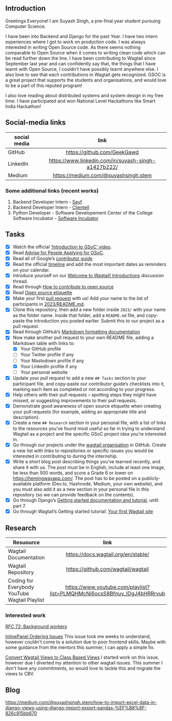 ## Introduction
Greetings Everyone! I am Suyash Singh, a pre-final year student pursuing Computer Science.

I have been into Backend and Django for the past Year. I have two intern experiences where I got to work on production code. I was always interested in writing Open Source code. As there seems nothing comparable to Open Source when it comes to writing clean code which can be read further down the line. I have been contributing to Wagtail since September last year and can confidently say that, the things that I have learnt with Open Source, I couldn't have possibly learnt anywhere else. I also love to see that each contributions in Wagtail gets recognized. GSOC is a great project that supports the students and organisations, and would love to be a part of this reputed program!

I also love reading about distributed systems and system design in my free time. I have participated and won National Level Hackathons like Smart India Hackathon!

## Social-media links

| social media | link |
|--------------|:-----:|
| GitHub |  https://github.com/GeekGawd |
| LinkedIn |  https://www.linkedin.com/in/suyash-singh-a1427b222/ |
| Medium |  https://medium.com/@suyashsingh.stem |

### Some additional links (recent works)
1. Backend Developer Intern - [Sayf](https://sayf.in/)
2. Backend Developer Intern - [Clientell](https://www.getclientell.com/)
3. Python Developer - Software Developement Center of the College Software Incubator - [Software Incubator](https://silive.in/)

## Tasks

- [x] Watch the official [‘Introduction to GSoC’ video](https://www.youtube.com/watch?v=7jD2tChhrWM&feature=youtu.be).
- [x] Read [Advise for People Applying for GSoC](https://developers.google.com/open-source/gsoc/help/student-advice).
- [x] Read all of Google’s [contributor guide](https://google.github.io/gsocguides/student/)
- [x] Read the official [timeline](https://developers.google.com/open-source/gsoc/timeline) and add the most important dates as reminders on your calendar.
- [x] Introduce yourself on our [Welcome to Wagtail! Introductions](https://github.com/wagtail/gsoc/discussions/1) discussion thread.
- [x] Read through [How to contribute to open source](https://opensource.guide/how-to-contribute/)
- [x] Read [Open source etiquette](https://developer.mozilla.org/en-US/docs/MDN/Community/Open_source_etiquette)
- [x] Make your first [pull request](https://docs.github.com/en/pull-requests/collaborating-with-pull-requests/proposing-changes-to-your-work-with-pull-requests/creating-a-pull-request) with us! Add your name to the list of participants in [2023/README.md](2023/README.md).
- [x] Clone this repository, then add a new folder inside `2023/` with your name as the folder name. Inside that folder, add a `README.md` file, and copy-paste the introduction you posted earlier. Submit this to our project as a pull request.
- [x] Read through GitHub’s [Markdown formatting documentation](https://docs.github.com/en/get-started/writing-on-github/getting-started-with-writing-and-formatting-on-github/basic-writing-and-formatting-syntax)
- [x] Now make another pull request to your own README file, adding a Markdown table with links to:
  - [x] Your GitHub profile
  - [ ] Your Twitter profile if any
  - [ ] Your Mastodown profile if any
  - [x] Your LinkedIn profile if any
  - [ ] Your personal website 
- [x] Update your pull request to add a new `## Tasks` section to your participant file, and copy-paste our contributor guide’s checklists into it, marking each item as completed or not according to your progress.
- [x] Help others with their pull requests – spotting steps they might have missed, or suggesting improvements to their pull requests.
- [x] Demonstrate good awareness of open source etiquette when creating your pull requests (for example, adding an appropriate title and description).
- [x] Create a new `## Research` section in your personal file, with a list of links to the resources you’ve found most useful so far in trying to understand Wagtail as a project and the specific GSoC project idea you’re interested in.
- [x] Go through our projects under the [wagtail organisation](https://github.com/wagtail) in GitHub. Create a new list with links to repositories or specific issues you would be interested in contributing to during the internship.
- [x] Write a short blog post describing things you’ve learned recently, and share it with us. The post must be in English, include at least one image, be less than 500 words, and score a Grade 6 or lower on <https://hemingwayapp.com/>. The post has to be posted on a publicly-available platform (Dev.to, Hashnode, Medium, your own website), and you must also add it as a new section in your personal file in this repository (so we can provide feedback on the contents).
- [x] Go through Django’s [Getting started documentation and tutorial](https://docs.djangoproject.com/en/4.1/intro/), until part 7.
- [x] Go through Wagtail’s Getting started tutorial: [Your first Wagtail site](https://docs.wagtail.org/en/stable/getting_started/tutorial.html)

## Research


| Resuource | link |
|--------------|:-----:|
| Wagtail Documentation | https://docs.wagtail.org/en/stable/ |
| Wagtail Repository |  https://github.com/wagtail/wagtail |
| Coding for Everybody YouTube Wagtail Playlist | https://www.youtube.com/playlist?list=PLMQHMcNi6ocsS8Bfnuy_IDgJ4bHRRrvub |

### Interested work
[RFC 72: Background workers](https://github.com/wagtail/wagtail/wiki/Google-Summer-of-Code-2023#rfc-72-background-workers)

[InlinePanel Ordering Issues](https://github.com/wagtail/wagtail/issues/9391) This issue took me weeks to understand, however couldn't come to a solution due to poor frontend skills. Maybe with some guidance from the mentors this summer, I can apply a simple fix.

[Convert Wagtail Views to Class Based Views](https://github.com/wagtail/wagtail/issues/8365) I started work on this issue, however due I diverted my attention to other wagtail issues. This summer I don't have any commitments, so would love to tackle this and migrate the views to CBV.


## Blog
https://medium.com/@suyashsingh.stem/how-to-import-excel-data-in-django-views-using-django-import-export-pandas-%EF%B8%8F-826c915bb670